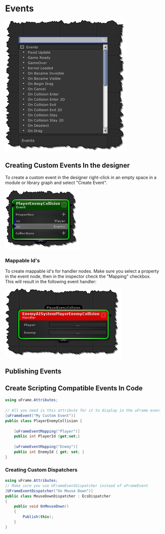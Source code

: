 # Events
![](../images/EventsList.png)

## Creating Custom Events In the designer
To create a custom event in the designer right-click in an empty space in a module or library graph and select "Create Event".

![](../images/PlayerEnemyCollisionEvent.png)

### Mappable Id's
To create mappable id's for handler nodes. Make sure you select a property in the event node, then in the inspector check the "Mapping" checkbox.  This will result in the following event handler:

![](../images/PlayerEnemyCollisionHandler.png)

## Publishing Events


## Create Scripting Compatible Events In Code
```cs
using uFrame.Attributes;

// All you need is this attribute for it to display in the uFrame events list
[uFrameEvent("My Custom Event")]
public class PlayerEnemyCollision {

    [uFrameEventMapping("Player")]
    public int PlayerId {get;set;}

    [uFrameEventMapping("Enemy")]
    public int EnemyId { get; set; }
}
```
### Creating Custom Dispatchers

```cs
using uFrame.Attributes;
// Make sure you use UFrameEventDispatcher instead of uFrameEvent
[UFrameEventDispatcher("On Mouse Down")]
public class MouseDownDispatcher : EcsDispatcher
{
    public void OnMouseDown()
    {
        Publish(this);
    }
}
```
